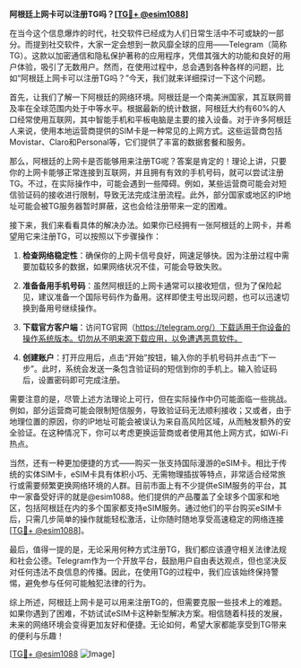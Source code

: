 **阿根廷上网卡可以注册TG吗？[[TG💪+ @esim1088](https://t.me/s/esim1088)]**

在当今这个信息爆炸的时代，社交软件已经成为人们日常生活中不可或缺的一部分。而提到社交软件，大家一定会想到一款风靡全球的应用——Telegram（简称TG）。这款以加密通信和隐私保护著称的应用程序，凭借其强大的功能和良好的用户体验，吸引了无数用户。然而，在使用过程中，总会遇到各种各样的问题，比如“阿根廷上网卡可以注册TG吗？”今天，我们就来详细探讨一下这个问题。

首先，让我们了解一下阿根廷的网络环境。阿根廷是一个南美洲国家，其互联网普及率在全球范围内处于中等水平。根据最新的统计数据，阿根廷大约有60%的人口经常使用互联网，其中智能手机和平板电脑是主要的接入设备。对于许多阿根廷人来说，使用本地运营商提供的SIM卡是一种常见的上网方式。这些运营商包括Movistar、Claro和Personal等，它们提供了丰富的数据套餐和服务。

那么，阿根廷的上网卡是否能够用来注册TG呢？答案是肯定的！理论上讲，只要你的上网卡能够正常连接到互联网，并且拥有有效的手机号码，就可以尝试注册TG。不过，在实际操作中，可能会遇到一些障碍。例如，某些运营商可能会对短信验证码的接收进行限制，导致无法完成注册流程。此外，部分国家或地区的IP地址可能会被TG服务器暂时屏蔽，这也会给注册带来一定的困难。

接下来，我们来看看具体的解决办法。如果你已经拥有一张阿根廷的上网卡，并希望用它来注册TG，可以按照以下步骤操作：

1. **检查网络稳定性**：确保你的上网卡信号良好，网速足够快。因为注册过程中需要加载较多的数据，如果网络状况不佳，可能会导致失败。
   
2. **准备备用手机号码**：虽然阿根廷的上网卡通常可以接收短信，但为了保险起见，建议准备一个国际号码作为备用。这样即使主号出现问题，也可以迅速切换到备用号继续操作。

3. **下载官方客户端**：访问TG官网（https://telegram.org/）下载适用于你设备的操作系统版本。切勿从不明来源下载应用，以免遭遇恶意软件。

4. **创建账户**：打开应用后，点击“开始”按钮，输入你的手机号码并点击“下一步”。此时，系统会发送一条包含验证码的短信到你的手机上。输入验证码后，设置密码即可完成注册。

需要注意的是，尽管上述方法理论上可行，但在实际操作中仍可能面临一些挑战。例如，部分运营商可能会限制短信服务，导致验证码无法顺利接收；又或者，由于地理位置的原因，你的IP地址可能会被误认为来自高风险区域，从而触发额外的安全验证。在这种情况下，你可以考虑更换运营商或者使用其他上网方式，如Wi-Fi热点。

当然，还有一种更加便捷的方式——购买一张支持国际漫游的eSIM卡。相比于传统的实体SIM卡，eSIM卡具有体积小巧、无需物理插拔等特点，非常适合经常旅行或需要频繁更换网络环境的人群。目前市面上有不少提供eSIM服务的平台，其中一家备受好评的就是@esim1088。他们提供的产品覆盖了全球多个国家和地区，包括阿根廷在内的多个国家都支持eSIM服务。通过他们的平台购买eSIM卡后，只需几步简单的操作就能轻松激活，让你随时随地享受高速稳定的网络连接[[TG💪+ @esim1088](https://t.me/s/esim1088)]。

最后，值得一提的是，无论采用何种方式注册TG，我们都应该遵守相关法律法规和社会公德。Telegram作为一个开放平台，鼓励用户自由表达观点，但也坚决反对任何违法不良信息的传播。因此，在使用TG的过程中，我们应该始终保持警惕，避免参与任何可能触犯法律的行为。

综上所述，阿根廷上网卡是可以用来注册TG的，但需要克服一些技术上的难题。如果你遇到了困难，不妨试试eSIM卡这种新型解决方案。相信随着科技的发展，未来的网络环境会变得更加友好和便捷。无论如何，希望大家都能享受到TG带来的便利与乐趣！

[[TG💪+ @esim1088](https://t.me/s/esim1088) ![Image](https://i.postimg.cc/4NQfJmqS/Snipaste-2025-05-13-00-14-12.png)]